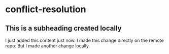 # conflict-resolution

## This is a subheading created locally

I just added this content just now.
I made this change directly on the remote repo.
But I made another change locally.